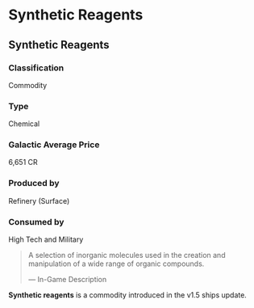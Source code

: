 # Synthetic Reagents
## Synthetic Reagents

		

### Classification

Commodity

### Type

Chemical

### Galactic Average Price

6,651 CR

### Produced by

Refinery (Surface)

### Consumed by

High Tech and Military

> 
> 
> A selection of inorganic molecules used in the creation and manipulation of a wide range of organic compounds.
> 
> 
> — In-Game Description
> 

**Synthetic reagents** is a commodity introduced in the v1.5 ships update.